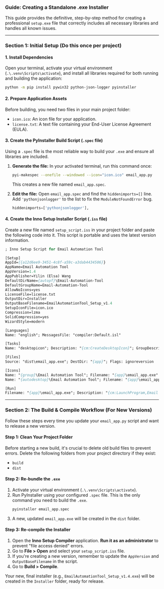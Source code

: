 ### **Guide: Creating a Standalone .exe Installer**

This guide provides the definitive, step-by-step method for creating a professional `setup.exe` file that correctly includes all necessary libraries and handles all known issues.

---

### **Section 1: Initial Setup (Do this once per project)**

#### **1. Install Dependencies**
Open your terminal, activate your virtual environment (`.\.venv\Scripts\activate`), and install all libraries required for both running and building the application:
```bash
python -m pip install pywin32 python-json-logger pyinstaller
```

#### **2. Prepare Application Assets**
Before building, you need two files in your main project folder:
* `icon.ico`: An icon file for your application.
* `license.txt`: A text file containing your End-User License Agreement (EULA).

#### **3. Create the PyInstaller Build Script (`.spec` file)**
Using a `.spec` file is the most reliable way to build your `.exe` and ensure all libraries are included.

1.  **Generate the file:** In your activated terminal, run this command once:
    ```bash
    pyi-makespec --onefile --windowed --icon="icon.ico" email_app.py
    ```
    This creates a new file named `email_app.spec`.

2.  **Edit the file:** Open `email_app.spec` and find the `hiddenimports=[]` line. Add `'pythonjsonlogger'` to the list to fix the `ModuleNotFoundError` bug.
    ```python
    hiddenimports=['pythonjsonlogger'],
    ```

#### **4. Create the Inno Setup Installer Script (`.iss` file)**
Create a new file named `setup_script.iss` in your project folder and paste the following code into it. This script is portable and uses the latest version information.

```pascal
; Inno Setup Script for Email Automation Tool

[Setup]
AppId={{a12d6ee9-3451-4c8f-a59c-a3dab4434506}}
AppName=Email Automation Tool
AppVersion=1.4
AppPublisher=Yilin (Elsa) Wang
DefaultDirName={autopf}\Email-Automation-Tool
DefaultGroupName=Email-Automation-Tool
AllowNoIcons=yes
LicenseFile=license.txt
OutputDir=Installer
OutputBaseFilename=EmailAutomationTool_Setup_v1.4
SetupIconFile=icon.ico
Compression=lzma
SolidCompression=yes
WizardStyle=modern

[Languages]
Name: "english"; MessagesFile: "compiler:Default.isl"

[Tasks]
Name: "desktopicon"; Description: "{cm:CreateDesktopIcon}"; GroupDescription: "{cm:AdditionalIcons}"; Flags: unchecked

[Files]
Source: "dist\email_app.exe"; DestDir: "{app}"; Flags: ignoreversion

[Icons]
Name: "{group}\Email Automation Tool"; Filename: "{app}\email_app.exe"
Name: "{autodesktop}\Email Automation Tool"; Filename: "{app}\email_app.exe"; Tasks: desktopicon

[Run]
Filename: "{app}\email_app.exe"; Description: "{cm:LaunchProgram,Email Automation Tool}"; Flags: nowait postinstall skipifsilent
```

---

### **Section 2: The Build & Compile Workflow (For New Versions)**

Follow these steps every time you update your `email_app.py` script and want to release a new version.

#### **Step 1: Clean Your Project Folder**
Before starting a new build, it's crucial to delete old build files to prevent errors. Delete the following folders from your project directory if they exist:
* `build`
* `dist`

#### **Step 2: Re-bundle the `.exe`**
1.  Activate your virtual environment (`.\.venv\Scripts\activate`).
2.  Run PyInstaller using your configured `.spec` file. This is the only command you need to build the `.exe`.
    ```bash
    pyinstaller email_app.spec
    ```
3.  A new, updated `email_app.exe` will be created in the `dist` folder.

#### **Step 3: Re-compile the Installer**
1.  Open the **Inno Setup Compiler** application. **Run it as an administrator** to prevent "file access denied" errors.
2.  Go to **File > Open** and select your `setup_script.iss` file.
3.  If you're creating a new version, remember to update the `AppVersion` and `OutputBaseFilename` in the script.
4.  Go to **Build > Compile**.

Your new, final installer (e.g., `EmailAutomationTool_Setup_v1.4.exe`) will be created in the `Installer` folder, ready for release.
